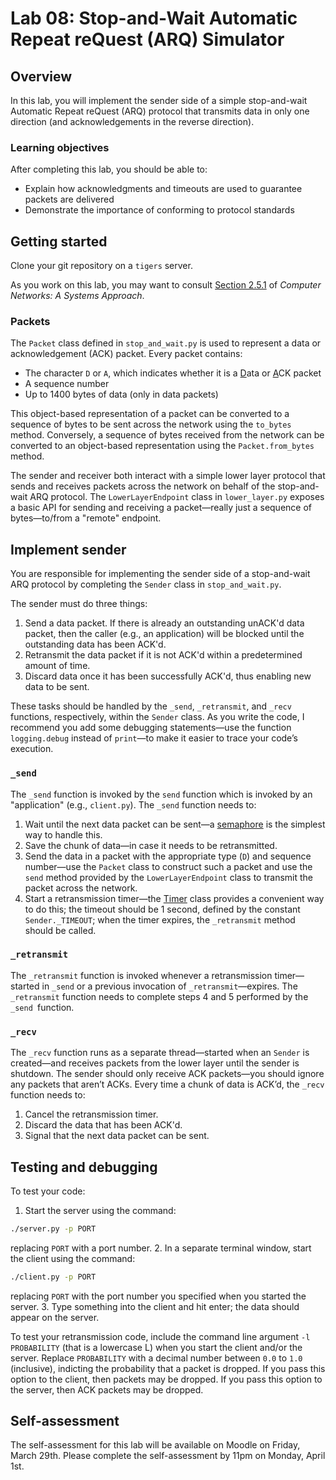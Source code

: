 # Lab 08: Stop-and-Wait Automatic Repeat reQuest (ARQ) Simulator

## Overview
In this lab, you will implement the sender side of a simple stop-and-wait Automatic Repeat reQuest (ARQ) protocol that transmits data in only one direction (and acknowledgements in the reverse direction).

### Learning objectives
After completing this lab, you should be able to:
* Explain how acknowledgments and timeouts are used to guarantee packets are delivered
* Demonstrate the importance of conforming to protocol standards

## Getting started
Clone your git repository on a `tigers` server. 

As you work on this lab, you may want to consult [Section 2.5.1](https://book.systemsapproach.org/direct/reliable.html#stop-and-wait) of _Computer Networks: A Systems Approach_.

### Packets
The `Packet` class defined in `stop_and_wait.py` is used to represent a data or acknowledgement (ACK) packet. Every packet contains:
* The character `D` or `A`, which indicates whether it is a <span style="text-decoration:underline;">D</span>ata or <span style="text-decoration:underline;">A</span>CK packet
* A sequence number
* Up to 1400 bytes of data (only in data packets)

This object-based representation of a packet can be converted to a sequence of bytes to be sent across the network using the `to_bytes` method. Conversely, a sequence of bytes received from the network can be converted to an object-based representation using the `Packet.from_bytes` method.

The sender and receiver both interact with a simple lower layer protocol that sends and receives packets across the network on behalf of the stop-and-wait ARQ protocol. The `LowerLayerEndpoint` class in `lower_layer.py` exposes a basic API for sending and receiving a packet—really just a sequence of bytes—to/from a "remote" endpoint.

## Implement sender
You are responsible for implementing the sender side of a stop-and-wait ARQ protocol by completing the `Sender` class in `stop_and_wait.py`. 

The sender must do three things:
1. Send a data packet. If there is already an outstanding unACK'd data packet, then the caller (e.g., an application) will be blocked until the outstanding data has been ACK'd.
2. Retransmit the data packet if it is not ACK'd within a predetermined amount of time.
3. Discard data once it has been successfully ACK'd, thus enabling new data to be sent.

These tasks should be handled by the `_send`, `_retransmit`, and `_recv` functions, respectively, within the `Sender` class. As you write the code, I recommend you add some debugging statements—use the function `logging.debug` instead of `print`—to make it easier to trace your code’s execution.

### `_send`

The `_send` function is invoked by the `send` function which is invoked by an "application" (e.g., `client.py`). The `_send` function needs to:
1. Wait until the next data packet can be sent—a [semaphore](https://docs.python.org/3.8/library/threading.html#semaphore-objects) is the simplest way to handle this.
2. Save the chunk of data—in case it needs to be retransmitted.
3. Send the data in a packet with the appropriate type (`D`) and sequence number—use the `Packet` class to construct such a packet and use the `send` method provided by the `LowerLayerEndpoint` class to transmit the packet across the network.
4. Start a retransmission timer—the [Timer](https://docs.python.org/3.8/library/threading.html#timer-objects) class provides a convenient way to do this; the timeout should be 1 second, defined by the constant `Sender._TIMEOUT`; when the timer expires, the `_retransmit` method should be called.

### `_retransmit`
The `_retransmit` function is invoked whenever a retransmission timer—started in `_send` or a previous invocation of `_retransmit`—expires. The `_retransmit` function needs to complete steps 4 and 5 performed by the `_send `function.

### `_recv`
The `_recv` function runs as a separate thread—started when an `Sender` is created—and receives packets from the lower layer until the sender is shutdown. The sender should only receive ACK packets—you should ignore any packets that aren’t ACKs. Every time a chunk of data is ACK’d, the `_recv` function needs to:
1. Cancel the retransmission timer.
2. Discard the data that has been ACK'd.
3. Signal that the next data packet can be sent.

## Testing and debugging
To test your code:
1. Start the server using the command: 
```bash
./server.py -p PORT
```
replacing `PORT` with a port number.
2. In a separate terminal window, start the client using the command:
```bash
./client.py -p PORT
```
replacing `PORT` with the port number you specified when you started the server.
3. Type something into the client and hit enter; the data should appear on the server.

To test your retransmission code, include the command line argument `-l PROBABILITY` (that is a lowercase L) when you start the client and/or the server. Replace `PROBABILITY` with a decimal number between `0.0` to `1.0` (inclusive), indicting the probability that a packet is dropped. If you pass this option to the client, then packets may be dropped. If you pass this option to the server, then ACK packets may be dropped.

## Self-assessment
The self-assessment for this lab will be available on Moodle on Friday, March 29th. Please complete the self-assessment by 11pm on Monday, April 1st.

